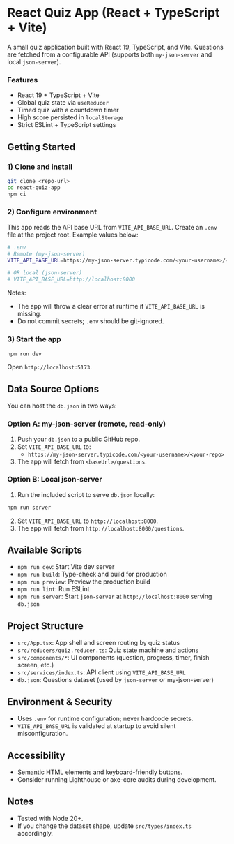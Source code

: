 # React Quiz App (React + TypeScript + Vite)

A small quiz application built with React 19, TypeScript, and Vite. Questions are fetched from a configurable API (supports both `my-json-server` and local `json-server`).

### Features

- React 19 + TypeScript + Vite
- Global quiz state via `useReducer`
- Timed quiz with a countdown timer
- High score persisted in `localStorage`
- Strict ESLint + TypeScript settings

## Getting Started

### 1) Clone and install

```bash
git clone <repo-url>
cd react-quiz-app
npm ci
```

### 2) Configure environment

This app reads the API base URL from `VITE_API_BASE_URL`. Create an `.env` file at the project root. Example values below:

```bash
# .env
# Remote (my-json-server)
VITE_API_BASE_URL=https://my-json-server.typicode.com/<your-username>/<your-repo>

# OR local (json-server)
# VITE_API_BASE_URL=http://localhost:8000
```

Notes:

- The app will throw a clear error at runtime if `VITE_API_BASE_URL` is missing.
- Do not commit secrets; `.env` should be git-ignored.

### 3) Start the app

```bash
npm run dev
```

Open `http://localhost:5173`.

## Data Source Options

You can host the `db.json` in two ways:

### Option A: my-json-server (remote, read-only)

1. Push your `db.json` to a public GitHub repo.
2. Set `VITE_API_BASE_URL` to:
   - `https://my-json-server.typicode.com/<your-username>/<your-repo>`
3. The app will fetch from `<baseUrl>/questions`.

### Option B: Local json-server

1. Run the included script to serve `db.json` locally:

```bash
npm run server
```

2. Set `VITE_API_BASE_URL` to `http://localhost:8000`.
3. The app will fetch from `http://localhost:8000/questions`.

## Available Scripts

- `npm run dev`: Start Vite dev server
- `npm run build`: Type-check and build for production
- `npm run preview`: Preview the production build
- `npm run lint`: Run ESLint
- `npm run server`: Start `json-server` at `http://localhost:8000` serving `db.json`

## Project Structure

- `src/App.tsx`: App shell and screen routing by quiz status
- `src/reducers/quiz.reducer.ts`: Quiz state machine and actions
- `src/components/*`: UI components (question, progress, timer, finish screen, etc.)
- `src/services/index.ts`: API client using `VITE_API_BASE_URL`
- `db.json`: Questions dataset (used by `json-server` or my-json-server)

## Environment & Security

- Uses `.env` for runtime configuration; never hardcode secrets.
- `VITE_API_BASE_URL` is validated at startup to avoid silent misconfiguration.

## Accessibility

- Semantic HTML elements and keyboard-friendly buttons.
- Consider running Lighthouse or axe-core audits during development.

## Notes

- Tested with Node 20+.
- If you change the dataset shape, update `src/types/index.ts` accordingly.
